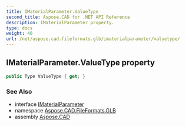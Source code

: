 ```yaml
---
title: IMaterialParameter.ValueType
second_title: Aspose.CAD for .NET API Reference
description: IMaterialParameter property. 
type: docs
weight: 40
url: /net/aspose.cad.fileformats.glb/imaterialparameter/valuetype/
---
```

## IMaterialParameter.ValueType property

```csharp
public Type ValueType { get; }
```

### See Also

* interface [IMaterialParameter](../)
* namespace [Aspose.CAD.FileFormats.GLB](../../imaterialparameter/)
* assembly [Aspose.CAD](../../../)


